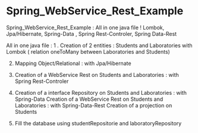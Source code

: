 # Spring_WebService_Rest_Example
Spring_WebService_Rest_Example : All in one java file ! Lombok, Jpa/Hibernate, Spring-Data , Spring Rest-Controler, Spring Data-Rest 


All in one java file :
1 . Creation of 2 entities : Students and Laboratories with Lombok 
  ( relation oneToMany between Laboratories and Students)

2. Mapping Object/Relational : with Jpa/Hibernate 

3. Creation of a WebService Rest on Students and Laboratories : with Spring Rest-Controler 

4. Creation of a interface Repository on Students and Laboratories : with Spring-Data
   Creation of a WebService Rest      on Students and Laboratories : with Spring-Data-Rest 
   Creation of a projection on Students

5. Fill the database using studentRepositorie and laboratoryRepository

